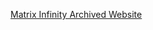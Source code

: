 [Matrix Infinity Archived Website](https://web.archive.org/web/20051228080334/http://infinitymod.com/matrix/)